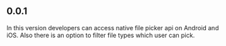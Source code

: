 ## 0.0.1

In this version developers can access native file picker api on Android and iOS.
Also there is an option to filter file types which user can pick.


